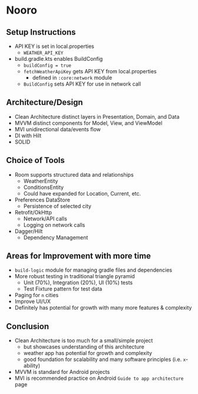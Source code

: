 # Nooro

## Setup Instructions

- API KEY is set in local.properties
    - `WEATHER_API_KEY`
- build.gradle.kts enables BuildConfig
    - `buildConfig = true`
    - `fetchWeatherApiKey` gets API KEY from local.properties
        - defined in `:core:network` module
    - `BuildConfig` sets API KEY for use in network call

## Architecture/Design

- Clean Architecture distinct layers in Presentation, Domain, and Data
- MVVM distinct components for Model, View, and ViewModel
- MVI unidirectional data/events flow
- DI with Hilt
- SOLID

## Choice of Tools

- Room supports structured data and relationships
    - WeatherEntity
    - ConditionsEntity
    - Could have expanded for Location, Current, etc.
- Preferences DataStore
    - Persistence of selected city
- Retrofit/OkHttp
    - Network/API calls
    - Logging on network calls
- Dagger/Hilt
    - Dependency Management

## Areas for Improvement with more time

- `build-logic` module for managing gradle files and dependencies
- More robust testing in traditional triangle pyramid
    - Unit (70%), Integration (20%), UI (10%) tests
    - Test Fixture pattern for test data
- Paging for `n` cities
- Improve UI/UX
- Definitely has potential for growth with many more features & complexity

## Conclusion

- Clean Architecture is too much for a small/simple project
    - but showcases understanding of this architecture
    - weather app has potential for growth and complexity
    - good foundation for scalability and many software principles (i.e. `x`-ability)
- MVVM is standard for Android projects
- MVI is recommended practice on Android `Guide to app architecture` page
